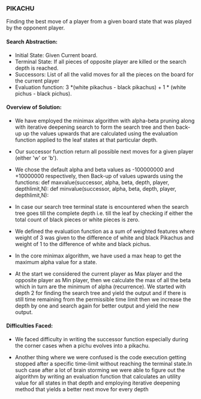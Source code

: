 
### PIKACHU
Finding the best move of a player from a given board state that was played by the opponent player.

#### Search Abstraction:
* Initial State: Given Current board.
* Terminal State: If all pieces of opposite player are killed or the search depth is reached.
* Successors: List of all the valid moves for all the pieces on the board for the current player
* Evaluation function: 3 *(white pikachus - black pikachus) + 1 * (white pichus - black pichus).

#### Overview of Solution:
* We have employed the minimax algorithm with alpha-beta pruning along with iterative deepening search to form the 
  search tree and then back-up up the values upwards that are calculated using the evaluation function applied to the 
  leaf states at that particular depth.

* Our successor function return all possible next moves for a given player (either 'w' or 'b').

* We chose the default alpha and beta values as -100000000 and +10000000 respectively, then Back-up of values upwards 
  using the functions:
	def maxvalue(successor, alpha, beta, depth, player, depthlimit,N):
	def minvalue(successor, alpha, beta, depth, player, depthlimit,N):

* In case our search tree terminal state is encountered when the search tree goes till the complete depth i.e. till the 
  leaf by checking if either the total count of black pieces or white pieces is zero.

* We defined the evaluation function as a sum of weighted features where weight of 3 was given to the difference of 
  white and black Pikachus and weight of 1 to the difference of white and black pichus.

* In the core minimax algorithm, we have used a max heap to get the maximum alpha value for a state.

* At the start we considered the current player as Max player and the opposite player as Min player, then we calculate 
  the max of all the beta which in turn are the minimum of alpha (recurrence). We started with depth 2 for finding the 
  search tree and yield the output and if there is still time remaining from the permissible time limit then we increase 
  the depth by one and search again for better output and yield the new output.

#### Difficulties Faced:
* We faced difficulty in writing the successor function especially during the corner cases when a pichu evolves into a 
  pikachu.

* Another thing where we were confused is the code execution getting stopped after a specific time-limit without reaching 
  the terminal state.In such case after a lot of brain storming we were able to figure out the algorithm by writing an 
  evaluation function that calculates an utility value for all states in that depth and employing iterative deepening 
  method that yields a better next move  for every depth
  
